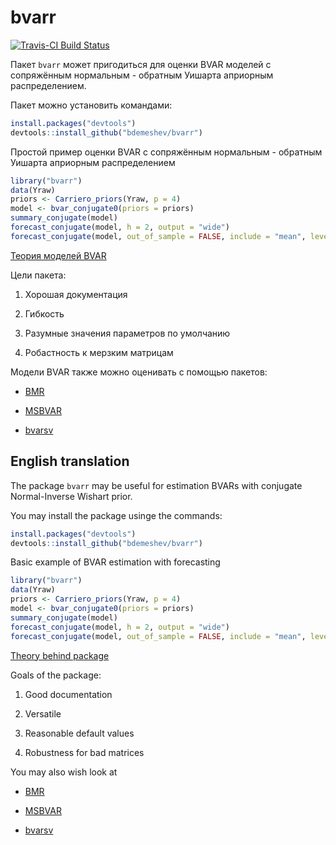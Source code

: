bvarr
=====


[![Travis-CI Build Status](https://travis-ci.org/bdemeshev/bvarr.svg?branch=master)](https://travis-ci.org/bdemeshev/bvarr)

Пакет `bvarr` может пригодиться для оценки BVAR моделей с сопряжённым нормальным - обратным Уишарта априорным распределением.

Пакет можно установить командами:
```R
install.packages("devtools")
devtools::install_github("bdemeshev/bvarr")
```

Простой пример оценки BVAR с сопряжённым нормальным - обратным Уишарта априорным распределением
```R
library("bvarr")
data(Yraw)
priors <- Carriero_priors(Yraw, p = 4)
model <- bvar_conjugate0(priors = priors)
summary_conjugate(model) 
forecast_conjugate(model, h = 2, output = "wide")
forecast_conjugate(model, out_of_sample = FALSE, include = "mean", level = NULL, type = "credible")
```

[Теория моделей BVAR](https://github.com/bdemeshev/bvar_om/raw/master/text/bvar_mapping/bvar_mapping.pdf)



Цели пакета:

1. Хорошая документация

2. Гибкость

3. Разумные значения параметров по умолчанию

4. Робастность к мерзким матрицам


Модели BVAR также можно оценивать с помощью пакетов:

- [BMR](http://bayes.squarespace.com/bmr/)

- [MSBVAR](http://cran.r-project.org/web/packages/MSBVAR/) 

- [bvarsv](https://cran.r-project.org/web/packages/bvarsv/index.html) 

## English translation


The package `bvarr` may be useful for estimation BVARs with conjugate Normal-Inverse Wishart prior.

You may install the package usinge the commands:
```R
install.packages("devtools")
devtools::install_github("bdemeshev/bvarr")
```

Basic example of BVAR estimation with forecasting
```R
library("bvarr")
data(Yraw)
priors <- Carriero_priors(Yraw, p = 4)
model <- bvar_conjugate0(priors = priors)
summary_conjugate(model) 
forecast_conjugate(model, h = 2, output = "wide")
forecast_conjugate(model, out_of_sample = FALSE, include = "mean", level = NULL, type = "credible")
```

[Theory behind package](https://github.com/bdemeshev/bvar_om/raw/master/text/bvar_mapping/bvar_mapping.pdf)



Goals of the package:

1. Good documentation

2. Versatile 

3. Reasonable default values

4. Robustness for bad matrices


You may also wish look at 

- [BMR](http://bayes.squarespace.com/bmr/)

- [MSBVAR](http://cran.r-project.org/web/packages/MSBVAR/) 

- [bvarsv](https://cran.r-project.org/web/packages/bvarsv/index.html) 




